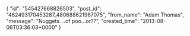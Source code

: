  {
   "id": "545427668826503",
   "post_id": "462493170453287_480688621967075",
   "from_name": "Adam Thomas",
   "message": "Nuggets. ..of poo...or??",
   "created_time": "2013-08-06T03:36:03+0000"
 }
